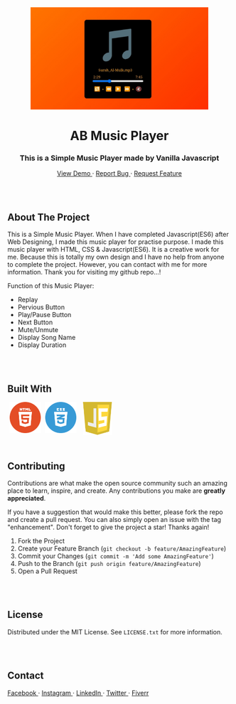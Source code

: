 <!-- PROJECT INTRO -->
<div align="center">
  <a href="https://musicplayer-ab120.netlify.app">
    <img src="./assets/img/Banner.jpg" alt="Logo" width="400" height="230"> 
  </a>

  <h1> AB Music Player </h1>

  <h3> This is a Simple Music Player made by Vanilla Javascript </h3>
  <p>
    <a href="https://musicplayer-ab120.netlify.app"> View Demo </a>
    ·
    <a href="https://github.com/AbdullahAB120/Music-Player/issues/new?labels=bug&template=bug-report---.md"> Report Bug </a>
    ·
    <a href="https://github.com/AbdullahAB120/Music-Player/issues/new?labels=enhancement&template=feature-request---.md"> Request Feature </a>
  </p>
</div>



<br />
<br />



<!-- ABOUT THE PROJECT -->
## About The Project

This is a Simple Music Player. When I have completed Javascript(ES6) after Web Designing, I made this music player for practise purpose. I made this music player with HTML, CSS & Javascript(ES6). It is a creative work for me. Because this is totally my own design and I have no help from anyone to complete the project. However, you can contact with me for more information. Thank you for visiting my github repo...!


Function of this Music Player:
* Replay
* Pervious Button
* Play/Pause Button
* Next Button
* Mute/Unmute
* Display Song Name
* Display Duration



<br />
<br />



<!-- BUILT WITH -->
## Built With

<img align="left" alt="html5" title="html playlist" width="70" hspace="5" src="./assets/SVG/html5.svg" />
<img align="left" alt="css3" title="css playlist" width="70" hspace="5" src="./assets/SVG/css3.svg" />
<img align="left" alt="js" title="js playlist" width="65" hspace="10" src="./assets/SVG/js.svg" />



<br />
<br />
<br />
<br />
<br />
<br />

 
 
<!-- CONTRIBUTING -->
## Contributing

Contributions are what make the open source community such an amazing place to learn, inspire, and create. Any contributions you make are **greatly appreciated**.

If you have a suggestion that would make this better, please fork the repo and create a pull request. You can also simply open an issue with the tag "enhancement".
Don't forget to give the project a star! Thanks again!

1. Fork the Project
2. Create your Feature Branch (`git checkout -b feature/AmazingFeature`)
3. Commit your Changes (`git commit -m 'Add some AmazingFeature'`)
4. Push to the Branch (`git push origin feature/AmazingFeature`)
5. Open a Pull Request



<br />
<br />



<!-- LICENSE -->
## License

Distributed under the MIT License. See `LICENSE.txt` for more information.



<br />
<br />



<!-- CONTACT -->
## Contact 

<a href="https://www.facebook.com/AbdullahAB120"> Facebook </a>
·
<a href="https://www.instagram.com/AbdullahAB_120"> Instagram </a>
·
<a href="https://www.linkedin.com/in/AbdullahAB120"> LinkedIn </a>
·
<a href="https://www.x.com/AbdullahAB120"> Twitter </a>
·
<a href="https://www.fiver.com/AbdullahAB120"> Fiverr </a>
